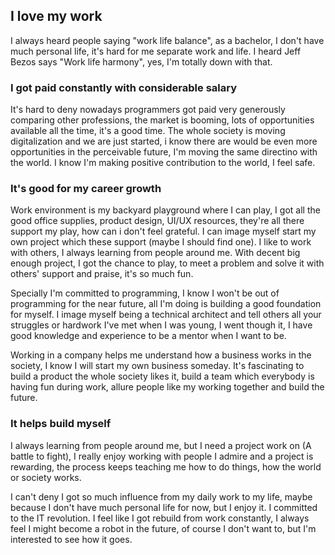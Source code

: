 
## I love my work 

I always heard people saying "work life balance", as a bachelor, I don't have much personal life, it's hard for me separate work and life. I heard Jeff Bezos says "Work life harmony", yes, I'm totally down with that.  

### I got paid constantly with considerable salary 
It's hard to deny nowadays programmers got paid very generously comparing other professions, the market is booming, lots of opportunities available all the time, it's a good time. The whole society is moving digitalization and we are just started, i know there are would be even more opportunities in the perceivable future, I'm moving the same directino with the world. I know I'm making positive contribution to the world, I feel safe.   

### It's good for my career growth 
Work environment is my backyard playground where I can play, I got all the good office supplies, product design, UI/UX resources, they're all there support my play, how can i don't feel grateful. I can image myself start my own project which these support (maybe I should find one). I like to work with others, I always learning from people around me. With decent big enough project, I got the chance to play, to meet a problem and solve it with others' support and praise, it's so much fun.    

Specially I'm committed to programming, I know I won't be out of programming for the near future, all I'm doing is building a good foundation for myself. I image myself being a technical architect and tell others all your struggles or hardwork I've met when I was young, I went though it, I have good knowledge and experience to be a mentor when I want to be.  

Working in a company helps me understand how a business works in the society, I know I will start my own business someday. It's fascinating to build a product the whole society likes it, build a team which everybody is having fun during work, allure people like my working together and build the future.  

### It helps build myself 
I always learning from people around me, but I need a project work on (A battle to fight), I really enjoy working with people I admire and a project is rewarding, the process keeps teaching me how to do things, how the world or society works.  

I can't deny I got so much influence from my daily work to my life, maybe because I don't have much personal life for now, but I enjoy it. I committed to the IT revolution. I feel like I got rebuild from work constantly, I always feel I might become a robot in the future, of course I don't want to, but I'm interested to see how it goes.  



